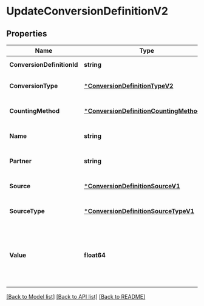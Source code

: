 # UpdateConversionDefinitionV2

## Properties
Name | Type | Description | Notes
------------ | ------------- | ------------- | -------------
**ConversionDefinitionId** | **string** | The identifier of the ConversionDefinition. | [default to null]
**ConversionType** | [***ConversionDefinitionTypeV2**](ConversionDefinitionTypeV2.md) |  | [optional] [default to null]
**CountingMethod** | [***ConversionDefinitionCountingMethodV1**](ConversionDefinitionCountingMethodV1.md) |  | [optional] [default to null]
**Name** | **string** | The name of the ConversionDefinition. | [optional] [default to null]
**Partner** | **string** | The name of the third-party service used to deliver the conversions (if applicable). | [optional] [default to null]
**Source** | [***ConversionDefinitionSourceV1**](ConversionDefinitionSourceV1.md) |  | [optional] [default to null]
**SourceType** | [***ConversionDefinitionSourceTypeV1**](ConversionDefinitionSourceTypeV1.md) |  | [optional] [default to null]
**Value** | **float64** | The default value of each conversion event. Monetary value for OFF_AMAZON_PURCHASES ConversionDefinition type and non-monetary value for all other ConversionDefinition types. | [optional] [default to null]

[[Back to Model list]](../README.md#documentation-for-models) [[Back to API list]](../README.md#documentation-for-api-endpoints) [[Back to README]](../README.md)

